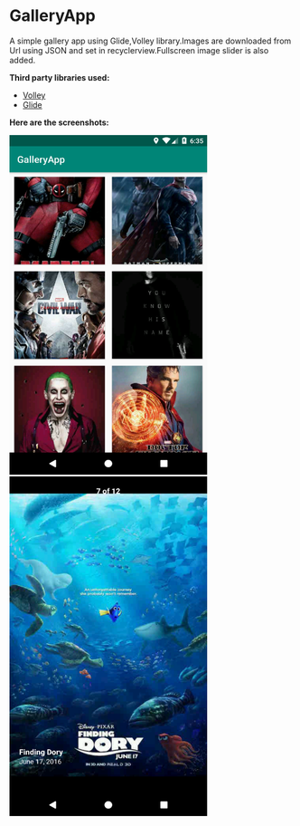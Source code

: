 # GalleryApp
A simple gallery app using Glide,Volley library.Images are downloaded from Url using JSON and set in recyclerview.Fullscreen image slider is also added.

**Third party libraries used:**
   
   * [Volley](https://developer.android.com/training/volley)
   * [Glide](https://github.com/bumptech/glide)




**Here are the screenshots:**

<img src="Screenshots/screenshot1.png" width="350" height="600">

<img src="Screenshots/screenshot2.png" width="350" height="600">
